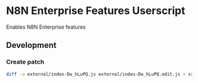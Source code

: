 # N8N Enterprise Features Userscript
 Enables N8N Enterprise features

## Development

### Create patch

```bash
diff -u external/index-Dw_hLuPQ.js external/index-Dw_hLuPQ.edit.js > src/index.patch
```